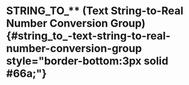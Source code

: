 # STRING_TO\_\*\* (Text String-to-Real Number Conversion Group) {#string_to_-text-string-to-real-number-conversion-group style="border-bottom:3px solid #66a;"}
